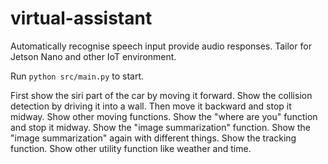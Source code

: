 # virtual-assistant
Automatically recognise speech input provide audio responses. Tailor for Jetson Nano and other IoT environment.

Run `python src/main.py` to start.

First show the siri part of the car by moving it forward.
Show the collision detection by driving it into a wall.
Then move it backward and stop it midway.
Show other moving functions.
Show the "where are you" function and stop it midway.
Show the "image summarization" function.
Show the "image summarization" again with different things.
Show the tracking function.
Show other utility function like weather and time.

